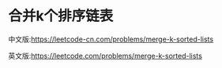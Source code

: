 # 合并k个排序链表

中文版:https://leetcode-cn.com/problems/merge-k-sorted-lists

英文版:https://leetcode.com/problems/merge-k-sorted-lists
